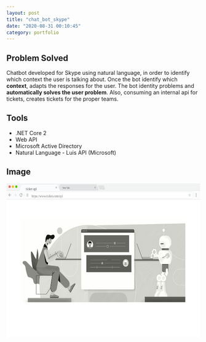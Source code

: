 ```yaml
---
layout: post
title: "chat_bot_skype"
date: "2020-08-31 00:10:45"
category: portfolio
---
```


## Problem Solved
Chatbot developed for Skype using natural language, in order to identify which context the user is talking about. Once the bot identify which **context**, adapts the responses for the user. The bot identity problems and **automatically solves the user problem**. Also, consuming an internal api for tickets, creates tickets for the proper teams.

## Tools
- .NET Core 2
- Web API
- Microsoft Active Directory
- Natural Language - Luis API (Microsoft)

## Image

<img src="../images/chat_bot.png" alt="chat_bot" height="400">
